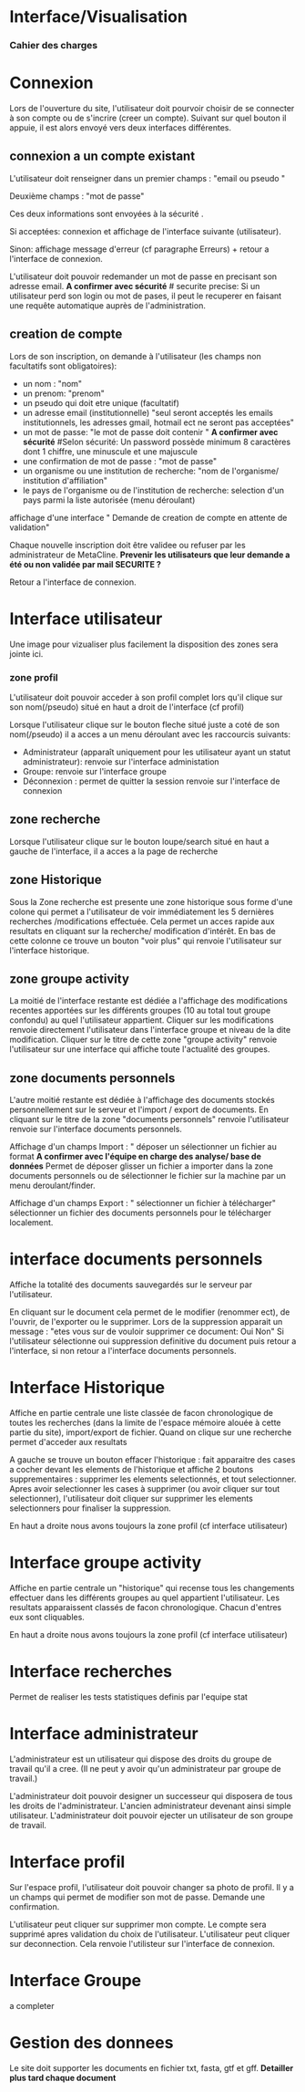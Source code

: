 # Interface/Visualisation #

### Cahier des charges ###


# Connexion #

Lors de l'ouverture du site, l'utilisateur doit pourvoir choisir de se connecter à son compte ou de s'incrire (creer un compte).
Suivant sur quel bouton il appuie, il est alors envoyé vers deux interfaces différentes.

## connexion a un compte existant ##
L'utilisateur doit renseigner dans un premier champs : "email ou pseudo "

Deuxième champs : "mot de passe"

Ces deux informations sont envoyées à la sécurité .

Si acceptées: connexion et affichage de l'interface suivante (utilisateur).

Sinon: affichage message d'erreur (cf paragraphe Erreurs) + retour a l'interface de connexion.

L'utilisateur doit pouvoir redemander un mot de passe en precisant son adresse email. **A confirmer avec sécurité** # securite precise: Si un utilisateur perd son login ou mot de pases, il peut le recuperer en faisant une requête automatique auprès de l'administration. 

## creation de compte ##

Lors de son inscription, on demande à l'utilisateur (les champs non facultatifs sont obligatoires):
- un nom : "nom"
- un prenom: "prenom"
- un pseudo qui doit etre unique (facultatif)
- un adresse email (institutionnelle) "seul seront acceptés les emails institutionnels, les adresses gmail, hotmail ect ne seront pas acceptées"
- un mot de passe: "le mot de passe doit contenir " **A confirmer avec sécurité**
#Selon sécurité: Un password possède minimum 8 caractères dont 1 chiffre, une minuscule et une majuscule
- une confirmation de mot de passe : "mot de passe"
- un organisme ou une institution de recherche: "nom de l'organisme/ institution d'affiliation"
- le pays de l'organisme ou de l'institution de recherche: selection d'un pays parmi la liste autorisée (menu déroulant)

affichage d'une interface " Demande de creation de compte en attente de validation"

Chaque nouvelle inscription doit être validee ou refuser par les administrateur de MetaCline.
**Prevenir les utilisateurs que leur demande a été ou non validée par mail  SECURITE ?**
	
Retour a l'interface de connexion.

# Interface utilisateur #

Une image pour vizualiser plus facilement la disposition des zones sera jointe ici.

### zone profil ###
L'utilisateur doit pouvoir acceder à son profil complet lors qu'il clique sur son nom(/pseudo) situé en haut a droit de l'interface (cf profil)

Lorsque l'utilisateur clique sur le bouton fleche situé juste a coté de son nom(/pseudo) il a acces a un menu déroulant avec les raccourcis suivants:
- Administrateur (apparaît uniquement pour les utilisateur ayant un statut administrateur): renvoie sur l'interface administation
- Groupe: renvoie sur l'interface groupe 
- Déconnexion : permet de quitter la session renvoie sur l'interface de connexion

## zone recherche ## 
Lorsque l'utilisateur clique sur le bouton loupe/search situé en haut a gauche de l'interface, il a acces a la page de recherche 

## zone Historique ## 
Sous la Zone recherche est presente une zone historique sous forme d'une colone qui permet a l'utilisateur de voir immédiatement les 5 dernières recherches /modifications effectuée. 
Cela permet un acces rapide aux resultats en cliquant sur la recherche/ modification d'intérêt. 
En bas de cette colonne ce trouve un bouton "voir plus" qui renvoie l'utilisateur sur l'interface historique.

## zone groupe activity ##
La moitié de l'interface restante est dédiée a l'affichage des modifications recentes apportées sur les différents groupes (10 au total tout groupe confondu) au quel l'utilisateur appartient. 
Cliquer sur les modifications renvoie directement l'utilisateur dans l'interface groupe et niveau de la dite modification. 
Cliquer sur le titre de cette zone "groupe activity" renvoie l'utilisateur sur une interface qui affiche toute l'actualité des groupes.

## zone documents personnels ##
L'autre moitié restante est dédiée à l'affichage des documents stockés personnellement sur le serveur et l'import / export de documents.
En cliquant sur le titre de la zone "documents personnels" renvoie l'utilisateur renvoie sur l'interface documents personnels.

Affichage d'un champs Import : " déposer un sélectionner un fichier au format **A confirmer avec l'équipe en charge des analyse/ base de données** 
Permet de déposer glisser un fichier a importer dans la zone documents personnels ou de sélectionner le fichier sur la machine par un menu deroulant/finder. 

Affichage d'un champs Export : " sélectionner un fichier à télécharger" 
 sélectionner un fichier des documents personnels pour le télécharger localement. 


# interface documents personnels #

Affiche la totalité des documents sauvegardés sur le serveur par l'utilisateur.

En cliquant sur le document cela permet de le modifier (renommer ect), de l'ouvrir, de l'exporter ou le supprimer.
Lors de la suppression apparait un message : "etes vous sur de vouloir supprimer ce document: Oui  Non"
Si l'utilisateur sélectionne oui suppression definitive du document puis retour a l'interface, si non retour a l'interface documents personnels. 

# Interface Historique # 

Affiche en partie centrale une liste classée de facon chronologique de toutes les recherches (dans la limite de l'espace mémoire alouée à cette partie du site), import/export de fichier.
Quand on clique sur une recherche permet d'acceder aux resultats

A gauche se trouve un bouton effacer l'historique : fait apparaitre des cases a cocher devant les elements de l'historique et affiche 2 boutons supprementaires : supprimer les elements selectionnés, et tout selectionner.
Apres avoir selectionner les cases à supprimer (ou avoir cliquer sur tout selectionner), l'utilisateur doit cliquer sur supprimer les elements selectionners pour finaliser la suppression. 

En haut a droite nous avons toujours la zone profil (cf interface utilisateur)

# Interface groupe activity #

Affiche en partie centrale un "historique" qui recense tous les changements effectuer dans les différents groupes au quel appartient l'utilisateur.
Les resultats apparaissent classés de facon chronologique. 
Chacun d'entres eux sont cliquables. 

En haut a droite nous avons toujours la zone profil (cf interface utilisateur)
 
# Interface recherches #
Permet de realiser les tests statistiques definis par l'equipe stat

# Interface administrateur #

L'administrateur est un utilisateur qui dispose des droits du groupe de travail qu'il a cree. (Il ne peut y avoir qu'un administrateur par groupe de travail.)

L'administrateur doit pouvoir designer un successeur qui disposera de tous les droits de l'administrateur. L'ancien administrateur devenant ainsi simple utilisateur.
L'administrateur doit pouvoir ejecter un utilisateur de son groupe de travail.


# Interface profil #

Sur l'espace profil, l'utilisateur doit pouvoir changer sa photo de profil.
Il y a un champs qui permet de modifier son mot de passe. 
Demande une confirmation.

L'utilisateur peut cliquer sur supprimer mon compte. Le compte sera supprimé apres validation du choix de l'utilisateur.
L'utilisateur peut cliquer sur deconnection. Cela renvoie l'utilisteur sur l'interface de connexion.

# Interface Groupe #
 a completer 


# Gestion des donnees #
Le site doit supporter les documents en fichier txt, fasta, gtf et gff. **Detailler plus tard chaque document**
